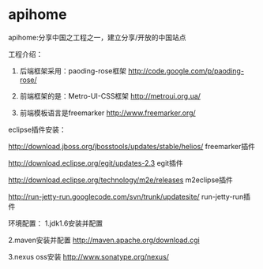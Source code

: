 apihome
=======

apihome:分享中国之工程之一，建立分享/开放的中国站点

工程介绍：

1. 后端框架采用：paoding-rose框架 http://code.google.com/p/paoding-rose/

2. 前端框架的是：Metro-UI-CSS框架 http://metroui.org.ua/

3. 前端模板语言是freemarker http://www.freemarker.org/


eclipse插件安装：

http://download.jboss.org/jbosstools/updates/stable/helios/  freemarker插件

http://download.eclipse.org/egit/updates-2.3  egit插件

http://download.eclipse.org/technology/m2e/releases  m2eclipse插件

http://run-jetty-run.googlecode.com/svn/trunk/updatesite/ run-jetty-run插件


环境配置：
1.jdk1.6安装并配置

2.maven安装并配置    http://maven.apache.org/download.cgi

3.nexus oss安装  http://www.sonatype.org/nexus/
